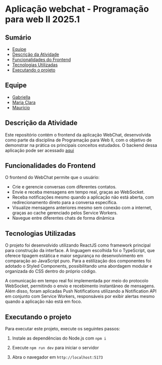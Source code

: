 # Aplicação webchat - Programação para web II 2025.1

## Sumário

- [Equipe](#equipe)
- [Descrição da Atividade](#descrição-da-atividade)
- [Funcionalidades do Frontend](#funcionalidades-do-frontend)
- [Tecnologias Utilizadas](#tecnologias-utilizadas)
- [Executando o projeto](#executando-o-projeto)


## Equipe

- [Gabriella](https://github.com/gabs44)
- [Maria Clara](https://github.com/marysclair)
- [Maurício](https://github.com/maueici0)

## Descrição da Atividade

Este repositório contém o frontend da aplicação WebChat, desenvolvida como parte da disciplina de Programação para Web II, com o objetivo de demonstrar na prática os principais conceitos estudados. O backend dessa aplicação pode ser acessado [aqui](https://github.com/g4ma/Backend-Chat-PWII)

## Funcionalidades do Frontend

O frontend do WebChat permite que o usuário:

- Crie e gerencie conversas com diferentes contatos.
- Envie e receba mensagens em tempo real, graças ao WebSocket.
- Receba notificações mesmo quando a aplicação não está aberta, com redirecionamento direto para a conversa específica.
- Visualize mensagens anteriores mesmo sem conexão com a internet, graças ao cache gerenciado pelos Service Workers.
- Navegue entre diferentes chats de forma dinâmica

## Tecnologias Utilizadas

O projeto foi desenvolvido utilizando ReactJS como framework principal para construção da interface. A linguagem escolhida foi o TypeScript, que oferece tipagem estática e maior segurança no desenvolvimento em comparação ao JavaScript puro. Para a estilização dos componentes foi adotado o Styled Components, possibilitando uma abordagem modular e organizada do CSS dentro do próprio código.

A comunicação em tempo real foi implementada por meio do protocolo WebSocket, permitindo o envio e recebimento instantâneo de mensagens. Além disso, foram aplicadas Push Notifications utilizando a Notification API em conjunto com Service Workers, responsáveis por exibir alertas mesmo quando a aplicação não está em foco.

## Executando o projeto

Para executar este projeto, execute os seguintes passos:

1. Instale as dependências do Node.js com
 `npm i`

2. Execute `npm run dev` para iniciar o servidor

3. Abra o navegador em `http://localhost:5173`
